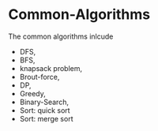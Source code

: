 # Common-Algorithms

The common algorithms inlcude

- DFS,
- BFS,
- knapsack problem,
- Brout-force,
- DP,
- Greedy,
- Binary-Search,
- Sort: quick sort
- Sort: merge sort
